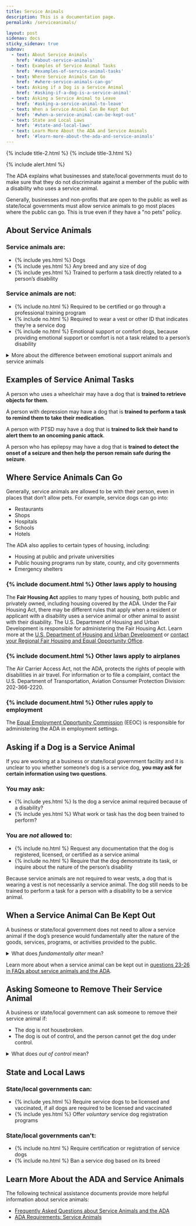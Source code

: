 ```yaml
---
title: Service Animals
description: This is a documentation page.
permalink: /serviceanimals/

layout: post
sidenav: docs
sticky_sidenav: true
subnav:
  - text: About Service Animals
    href: '#about-service-animals'
  - text: Examples of Service Animal Tasks
    href: '#examples-of-service-animal-tasks'
  - text: Where Service Animals Can Go
    href: '#where-service-animals-can-go'
  - text: Asking if a Dog is a Service Animal
    href: '#asking-if-a-dog-is-a-service-animal'
  - text: Asking a Service Animal to Leave
    href: '#asking-a-service-animal-to-leave'
  - text: When a Service Animal Can Be Kept Out
    href: '#when-a-service-animal-can-be-kept-out'
  - text: State and Local Laws
    href: '#state-and-local-laws'
  - text: Learn More About the ADA and Service Animals
    href: '#learn-more-about-the-ada-and-service-animals'                                      
---
```

{% include title-2.html %} {% include title-3.html %}

{% include alert.html %}

The ADA explains what businesses and state/local governments must do to make sure that they do not discriminate against a member of the public with a disability who uses a service animal.

Generally, businesses and non-profits that are open to the public as well as state/local governments must allow service animals to go most places where the public can go. This is true even if they have a "no pets" policy.

## About Service Animals

### Service animals are:

<ul class="icon-list" aria-labelledby="service-animals-are">
  <li>{% include yes.html %} Dogs</li>
  <li>{% include yes.html %} Any breed and any size of dog</li>
  <li>{% include yes.html %} Trained to perform a task directly related to a person’s disability</li>
</ul>

### Service animals are not:

<ul class="icon-list" aria-labelledby="service-animals-are-not">
  <li>{% include no.html %} Required to be certified or go through a professional training program</li>
  <li>{% include no.html %} Required to wear a vest or other ID that indicates they’re a service dog</li>
  <li>{% include no.html %} Emotional support or comfort dogs, because providing emotional support or comfort is not a task related to a person’s disability</li>
</ul>

<details>
    <summary>More about the difference between emotional support animals and service animals</summary>
      If the dog's mere presence provides comfort, it is not a service animal under the ADA. But if the dog is trained to perform a task related to a person's disability, it is a service animal under the ADA. For example, if the dog has been trained to sense that an anxiety attack is about to happen and take a specific action to help avoid the attack or lessen its impact, the dog is a service animal.
</details>

## Examples of Service Animal Tasks

A person who uses a wheelchair may have a dog that is **trained to retrieve objects for them**.

A person with depression may have a dog that is **trained to perform a task to remind them to take their medication**.

A person with PTSD may have a dog that is **trained to lick their hand to alert them to an oncoming panic attack**. 

A person who has epilepsy may have a dog that is **trained to detect the onset of a seizure and then help the person remain safe during the seizure**.

## Where Service Animals Can Go

Generally, service animals are allowed to be with their person, even in places that don’t allow pets. For example, service dogs can go into: 

- Restaurants
- Shops
- Hospitals
- Schools 
- Hotels

The ADA also applies to certain types of housing, including: 

- Housing at public and private universities
- Public housing programs run by state, county, and city governments
- Emergency shelters

### {% include document.html %} Other laws apply to housing

The **Fair Housing Act** applies to many types of housing, both public and privately owned, including housing covered by the ADA. Under the Fair Housing Act, there may be different rules that apply when a resident or applicant with a disability uses a service animal or other animal to assist with their disability. The U.S. Department of Housing and Urban Development is responsible for administering the Fair Housing Act. Learn more at the [U.S. Department of Housing and Urban Development](https://www.hud.gov/program_offices/fair_housing_equal_opp/fair_housing_act_overview) or [contact your Regional Fair Housing and Equal Opportunity Office](https://www.hud.gov/program_offices/fair_housing_equal_opp/contact_fheo). 

### {% include document.html %} Other laws apply to airplanes

The Air Carrier Access Act, not the ADA, protects the rights of people with disabilities in air travel. For information or to file a complaint, contact the U.S. Department of Transportation, Aviation Consumer Protection Division: 202-366-2220.

### {% include document.html %} Other rules apply to employment
The [Equal Employment Opportunity Commission](https://www.eeoc.gov/disability-discrimination) (EEOC) is responsible for administering the ADA in employment settings.

## Asking if a Dog is a Service Animal
If you are working at a business or state/local government facility and it is unclear to you whether someone’s dog is a service dog, **you may ask for certain information using two questions**.

### You may ask:

<ul class="icon-list" aria-labelledby="you-may-ask">
  <li>{% include yes.html %} Is the dog a service animal required because of a disability?</li>
  <li>{% include yes.html %} What work or task has the dog been trained to perform?</li>
</ul>

### You are _not_ allowed to:
<ul class="icon-list" aria-labelledby="you-are-not-allowed-to">
  <li>{% include no.html %} Request any documentation that the dog is registered, licensed, or certified as a service animal</li>
  <li>{% include no.html %} Require that the dog demonstrate its task, or inquire about the nature of the person’s disability</li>
</ul>  

Because service animals are not required to wear vests, a dog that is wearing a vest is not necessarily a service animal. The dog still needs to be trained to perform a task for a person with a disability to be a service animal. 

## When a Service Animal Can Be Kept Out

A business or state/local government does not need to allow a service animal if the dog’s presence would fundamentally alter the nature of the goods, services, programs, or activities provided to the public. 

<details>
    <summary>What does <dfn><i>fundamentally alter</i></dfn> mean?</summary>
       In most settings, a service animal will not fundamentally alter the situation. But in some settings, a service dog could change the nature of the service or program. For example, it may be appropriate to keep a service animal out of an operating room or burn unit where the animal’s presence could compromise a sterile environment. But in general, service animals cannot be restricted from other areas of the hospital where patients or members of the public can go.
</details>

Learn more about when a service animal can be kept out in [questions 23-26 in FAQs about service animals and the ADA](https://www.ada.gov/regs2010/service_animal_qa.html).

## Asking Someone to Remove Their Service Animal

A business or state/local government can ask someone to remove their service animal if: 

- The dog is not housebroken.
- The dog is out of control, and the person cannot get the dog under control.

<details>
    <summary>What does <dfn><i>out of control</i></dfn> mean?</summary>
      Learn more in <a href="https://www.ada.gov/regs2010/service_animal_qa.html#exc">question 27 in <cite>FAQs about service animals and the ADA</cite></a>.
</details>

## State and Local Laws

### State/local governments can:
<ul class="icon-list" aria-labelledby="state-and-local-laws">
  <li>{% include yes.html %} Require service dogs to be licensed and vaccinated, if all dogs are required to be licensed and vaccinated</li>
  <li>{% include yes.html %} Offer <em>voluntary</em> service dog registration programs</li>
</ul>

### State/local governments can't:
<ul class="icon-list" aria-labelledby="state-and-local-laws">
  <li>{% include no.html %} Require certification or registration of service dogs</li>
  <li>{% include no.html %} Ban a service dog based on its breed</li>
</ul>

## Learn More About the ADA and Service Animals
The following technical assistance documents provide more helpful information about service animals: 

- [Frequently Asked Questions about Service Animals and the ADA](https://www.ada.gov/regs2010/service_animal_qa.html)
- [ADA Requirements: Service Animals](https://www.ada.gov/service_animals_2010.htm)